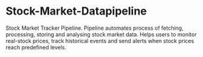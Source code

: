 # Stock-Market-Datapipeline
Stock Market Tracker Pipeline. Pipeline automates process of fetching, processing, storing and analysing stock market data. Helps users to monitor real-stock prices, track historical events and send alerts when stock prices reach predefined levels. 
